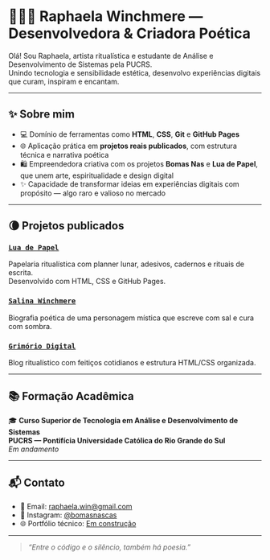 # 👩🏽‍💻 Raphaela Winchmere — Desenvolvedora & Criadora Poética

Olá! Sou Raphaela, artista ritualística e estudante de Análise e Desenvolvimento de Sistemas pela PUCRS.  
Unindo tecnologia e sensibilidade estética, desenvolvo experiências digitais que curam, inspiram e encantam.

---

## ✨ Sobre mim

- 💻 Domínio de ferramentas como **HTML**, **CSS**, **Git** e **GitHub Pages**
- 🌐 Aplicação prática em **projetos reais publicados**, com estrutura técnica e narrativa poética
- 🛍️ Empreendedora criativa com os projetos **Bomas Nas** e **Lua de Papel**, que unem arte, espiritualidade e design digital
- ✨ Capacidade de transformar ideias em experiências digitais com propósito — algo raro e valioso no mercado

---

## 🌘 Projetos publicados

### [`Lua de Papel`](https://rafapupoh.github.io/lua-de-papel)  
Papelaria ritualística com planner lunar, adesivos, cadernos e rituais de escrita.  
Desenvolvido com HTML, CSS e GitHub Pages.

### [`Salina Winchmere`](https://rafapupoh.github.io/salina-winchmere)  
Biografia poética de uma personagem mística que escreve com sal e cura com sombra.

### [`Grimório Digital`](https://rafapupoh.github.io/grimorio-digital/)  
Blog ritualístico com feitiços cotidianos e estrutura HTML/CSS organizada.

---

## 📚 Formação Acadêmica

🎓 **Curso Superior de Tecnologia em Análise e Desenvolvimento de Sistemas**  
**PUCRS — Pontifícia Universidade Católica do Rio Grande do Sul**  
*Em andamento*

---

## 📬 Contato

- 📧 Email: raphaela.win@gmail.com  
- 📸 Instagram: [@bomasnascas](https://instagram.com/bomasnascas)  
- 🌐 Portfólio técnico: [Em construção](https://rafapupoh.github.io/portfolio-raphaela)

---

> _“Entre o código e o silêncio, também há poesia.”_
